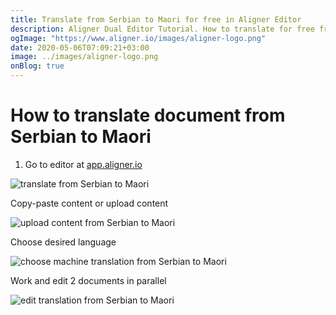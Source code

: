 ```yaml
---
title: Translate from Serbian to Maori for free in Aligner Editor
description: Aligner Dual Editor Tutorial. How to translate for free from Serbian to Maori. Aligner is multilingual document management platform. 
ogImage: "https://www.aligner.io/images/aligner-logo.png"
date: 2020-05-06T07:09:21+03:00
image: ../images/aligner-logo.png
onBlog: true
---
```


# How to translate document from Serbian to Maori

1. Go to editor at [app.aligner.io](https://app.aligner.io "Aligner App web page")

![translate from Serbian to Maori](../aligner-blank-editor.png "translate from Serbian to Maori")

Copy-paste content or upload content

![upload content from Serbian to Maori](../aligner-uploaded-document.png "upload content from Serbian to Maori")

Choose desired language

![choose machine translation from Serbian to Maori](../aligner-language-dropdown.png "choose machine translation from Serbian to Maori")

Work and edit 2 documents in parallel

![edit translation from Serbian to Maori](../aligner-double-sitded-editor.png "edit translation from Serbian to Maori")

